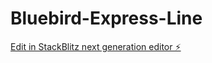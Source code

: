 # Bluebird-Express-Line

[Edit in StackBlitz next generation editor ⚡️](https://stackblitz.com/~/github.com/Jasoncoolboy/Bluebird-Express-Line)